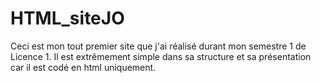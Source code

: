 # HTML_siteJO
Ceci est mon tout premier site que j'ai réalisé durant mon semestre 1 de Licence 1. Il est extrêmement simple dans sa structure et sa présentation car il est codé en html uniquement.

